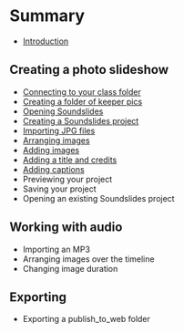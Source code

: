 # Summary

* [Introduction](README.md)

## Creating a photo slideshow
* [Connecting to your class folder](connecting-to-your-class-folder.md)
* [Creating a folder of keeper pics](creating-a-folder-of-keeper-pics.md)
* [Opening Soundslides](opening-soundslides.md)
* [Creating a Soundslides project](creating-a-soundslides-project.md)
* [Importing JPG files](importing-jpg-files.md)
* [Arranging images](arranging-images.md)
* [Adding images](adding-images.md)
* [Adding a title and credits](adding-a-title-and-credits.md)
* [Adding captions](adding-captions.md)
* Previewing your project
* Saving your project
* Opening an existing Soundslides project

## Working with audio
* Importing an MP3
* Arranging images over the timeline
* Changing image duration

## Exporting
* Exporting a publish\_to\_web folder

